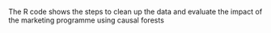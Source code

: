 The R code shows the steps to clean up the data and evaluate the impact of the marketing programme using causal forests
